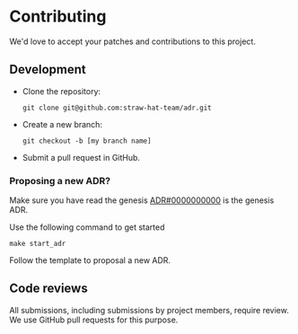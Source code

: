 # Contributing

We'd love to accept your patches and contributions to this project.

## Development

- Clone the repository:

  ```shell
  git clone git@github.com:straw-hat-team/adr.git
  ```

- Create a new branch:

  ```shell
  git checkout -b [my branch name]
  ```

- Submit a pull request in GitHub.

### Proposing a new ADR?

Make sure you have read the genesis [ADR#0000000000](./adrs/0000000000/README.md)
is the genesis ADR.

Use the following command to get started

```shell
make start_adr
```

Follow the template to proposal a new ADR.

## Code reviews

All submissions, including submissions by project members, require review. We
use GitHub pull requests for this purpose.
